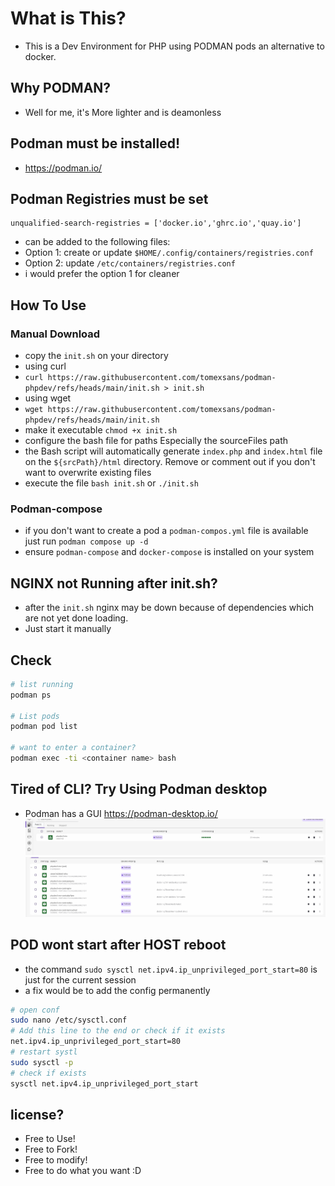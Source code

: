 # What is This?
- This is a Dev Environment for PHP using PODMAN pods an alternative to docker.


## Why PODMAN?
- Well for me, it's More lighter and is deamonless


## Podman must be installed!
- https://podman.io/

## Podman Registries must be set
```
unqualified-search-registries = ['docker.io','ghrc.io','quay.io']
```
- can be added to the following files:
- Option 1: create or update `$HOME/.config/containers/registries.conf`
- Option 2: update `/etc/containers/registries.conf`
- i would prefer the option 1 for cleaner

## How To Use


### Manual Download
- copy the `init.sh` on your directory
- using curl
- `curl https://raw.githubusercontent.com/tomexsans/podman-phpdev/refs/heads/main/init.sh > init.sh`
- using wget
- `wget https://raw.githubusercontent.com/tomexsans/podman-phpdev/refs/heads/main/init.sh`
- make it executable `chmod +x init.sh`
- configure the bash file for paths Especially the sourceFiles path
- the Bash script will automatically generate `index.php` and `index.html` file on the `${srcPath}/html` directory. Remove or comment out if you don't want to overwrite existing files
- execute the file `bash init.sh` or `./init.sh`

### Podman-compose
- if you don't want to create a pod a `podman-compos.yml` file is available just run `podman compose up -d`
- ensure `podman-compose` and `docker-compose` is installed on your system


## NGINX not Running after init.sh?
- after the `init.sh` nginx may be down because of dependencies which are not yet done loading.
- Just start it manually


## Check
```bash
# list running
podman ps

# List pods
podman pod list

# want to enter a container?
podman exec -ti <container name> bash

```


## Tired of CLI? Try Using Podman desktop
- Podman has a GUI https://podman-desktop.io/
![View the Pods](img/image2.png)
![Usage on Podman Desktop](img/image.png)



## POD wont start after HOST reboot
- the command `sudo sysctl net.ipv4.ip_unprivileged_port_start=80` is just for the current session
- a fix would be to add the config permanently

```bash
# open conf
sudo nano /etc/sysctl.conf
# Add this line to the end or check if it exists 
net.ipv4.ip_unprivileged_port_start=80
# restart systl
sudo sysctl -p
# check if exists
sysctl net.ipv4.ip_unprivileged_port_start
```

## license?
- Free to Use! 
- Free to Fork!
- Free to modify!
- Free to do what you want :D